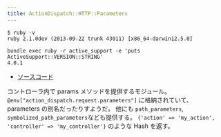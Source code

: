 ```yaml
---
title: ActionDispatch::HTTP::Parameters
---
```


```
$ ruby -v
ruby 2.1.0dev (2013-09-22 trunk 43011) [x86_64-darwin12.5.0]
```

```
bundle exec ruby -r active_support -e 'puts ActiveSupport::VERSION::STRING'
4.0.1
```

* [ソースコード](https://github.com/rails/rails/blob/4-0-stable/actionpack/lib/action_dispatch/http/parameters.rb)

コントローラ内で params メソッドを提供するモジュール。
`@env["action_dispatch.request.parameters"]` に格納されていて、parameters の別名だったりすようだ。
他にも `path_parameters`, `symbolized_path_parameters`なども提供する。
`{'action' => 'my_action', 'controller' => 'my_controller'}` のような
Hash を返す。
